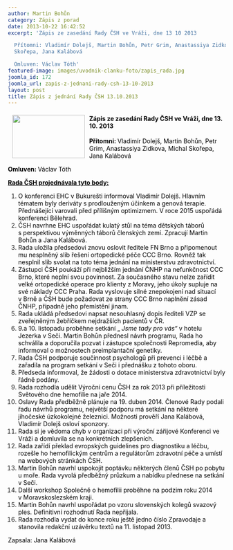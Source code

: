 ```yaml
---
author: Martin Bohůn
category: Zápis z porad
date: 2013-10-22 16:42:52
excerpt: 'Zápis ze zasedání Rady ČSH ve Vráži, dne 13 10 2013

  Přítomni: Vladimír Dolejš, Martin Bohůn, Petr Grim, Anastassiya Zidkova, Michal
  Skořepa, Jana Kalábová

  Omluven: Václav Tóth'
featured-image: images/uvodnik-clanku-foto/zapis_rada.jpg
joomla_id: 172
joomla_url: zapis-z-jednani-rady-csh-13-10-2013
layout: post
title: Zápis z jednání Rady ČSH 13.10.2013
---
```


<h4>
 <strong>
  <img border="0" height="100" src="{{ site.baseurl }}/images/uvodnik-clanku-foto/zapis_rada.jpg" style="float: left; margin-left: 10px; margin-right: 10px;" width="168"/>
 </strong>
 <span style="color: #000000;">
  Zápis ze zasedání Rady ČSH ve Vráži, dne 13. 10. 2013
 </span>
</h4>
<p>
 <span style="color: #000000;">
  <strong>
   Přítomni:
  </strong>
  Vladimír Dolejš, Martin Bohůn, Petr Grim, Anastassiya Zidkova, Michal Skořepa, Jana Kalábová
 </span>
</p>
<p>
 <span style="color: #000000;">
  <span style="color: #000000;">
   <strong>
    Omluven:
   </strong>
   Václav Tóth
  </span>
 </span>
</p>
<p>
 <span style="text-decoration: underline; color: #000000;">
  <strong>
   Rada ČSH projednávala tyto body:
  </strong>
 </span>
</p>
<ol>
 <li>
  <span style="color: #000000;">
   O konferenci EHC v Bukurešti informoval Vladimír Dolejš. Hlavním tématem byly deriváty s prodlouženým účinkem a genová terapie. Přednášející varovali před přílišným optimizmem. V roce 2015 uspořádá konferenci Bělehrad.
  </span>
 </li>
 <li>
  <span style="color: #000000;">
   ČSH navrhne EHC uspořádat kulatý stůl na téma dětských táborů s perspektivou výměnných táborů členských zemí. Zpracují Martin Bohůn a Jana Kalábová.
  </span>
 </li>
 <li>
  <span style="color: #000000;">
   Rada uložila předsedovi znovu oslovit ředitele FN Brno a připomenout mu nesplněný slib řešení ortopedické péče CCC Brno. Rovněž tak nesplnil slib svolat na toto téma jednání na ministerstvu zdravotnictví.
  </span>
 </li>
 <li>
  <span style="color: #000000;">
   Zástupci ČSH poukáží při nejbližším jednání ČNHP na nefunkčnost CCC Brno, které neplní svou povinnost. Za současného stavu nelze zařídit velké ortopedické operace pro klienty z Moravy, jeho úkoly supluje na své náklady CCC Praha. Rada vyslovuje silné znepokojení nad situací v Brně a ČSH bude požadovat ze strany CCC Brno naplnění zásad ČNHP, případně jeho přemístění jinam.
  </span>
 </li>
 <li>
  <span style="color: #000000;">
   Rada ukládá předsedovi napsat nesouhlasný dopis řediteli VZP se zveřejněným žebříčkem nejdražších pacientů v ČR.
  </span>
 </li>
 <li>
  <span style="color: #000000;">
   9.a 10. listopadu proběhne setkání „
   <em>
    Jsme tady pro vás“
   </em>
   v hotelu Jezerka v Seči. Martin Bohůn přednesl návrh programu, Rada ho schválila a doporučila pozvat i zástupce společnosti Repromedia, aby informoval o možnostech preimplantační genetiky.
  </span>
 </li>
 <li>
  <span style="color: #000000;">
   Rada ČSH podporuje součinnost psychologů při prevenci i léčbě a zařadila na program setkání v Seči i přednášku z tohoto oboru.
  </span>
 </li>
 <li>
  <span style="color: #000000;">
   Předseda informoval, že žádosti o dotace ministerstva zdravotnictví byly řádně podány.
  </span>
 </li>
 <li>
  <span style="color: #000000;">
   Rada rozhodla udělit Výroční cenu ČSH za rok 2013 při příležitosti Světového dne hemofilie na jaře 2014.
  </span>
 </li>
 <li>
  <span style="color: #000000;">
   Oslavy Rada předběžně plánuje na 19. duben 2014. Členové Rady podali řadu návrhů programu, největší podporu má setkání na některé jihočeské úzkokolejné železnici. Možnosti prověří Jana Kalábová, Vladimír Dolejš osloví sponzory.
  </span>
 </li>
 <li>
  <span style="color: #000000;">
   Rada si je vědoma chyb v organizaci při výroční zářijové Konferenci ve Vráži a domluvila se na konkrétních zlepšeních.
  </span>
 </li>
 <li>
  <span style="color: #000000;">
   Rada zařídí překlad evropských guidelines pro diagnostiku a léčbu, rozešle ho hemofilickým centrům a regulátorům zdravotní péče a umístí na webových stránkách ČSH.
  </span>
 </li>
 <li>
  <span style="color: #000000;">
   Martin Bohůn navrhl uspokojit poptávku některých členů ČSH po pobytu u moře. Rada vyvolá předběžný průzkum a nabídku přednese na setkání v Seči.
  </span>
 </li>
 <li>
  <span style="color: #000000;">
   Další workshop Společně o hemofilii proběhne na podzim roku 2014 v Moravskoslezském kraji.
  </span>
 </li>
 <li>
  <span style="color: #000000;">
   Martin Bohůn navrhl uspořádat po vzoru slovenských kolegů svazový ples. Definitivní rozhodnutí Rada nepřijala.
  </span>
 </li>
 <li>
  <span style="color: #000000;">
   Rada rozhodla vydat do konce roku ještě jedno číslo Zpravodaje a stanovila redakční uzávěrku textů na 11. listopad 2013.
  </span>
 </li>
</ol>
<p>
 <span style="color: #000000;">
  Zapsala: Jana Kalábová
 </span>
</p>